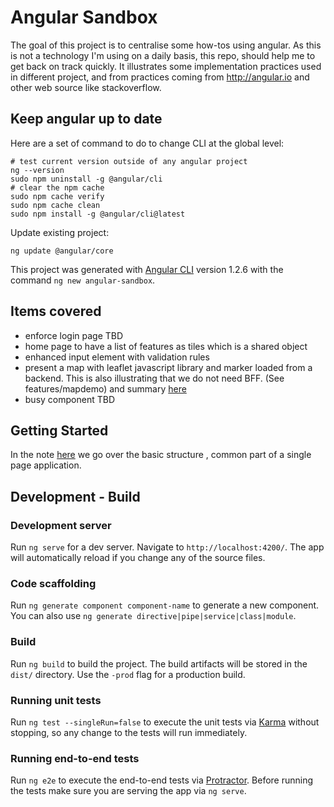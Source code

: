 # Angular Sandbox

The goal of this project is to centralise some how-tos using angular. As this is not a technology I'm using on a daily basis, this repo, should help me to get back on track quickly.  It illustrates some implementation practices used in different project, and from practices coming from http://angular.io and other web source like stackoverflow.

## Keep angular up to date

Here are a set of command to do to change CLI at the global level:

```shell
# test current version outside of any angular project
ng --version
sudo npm uninstall -g @angular/cli
# clear the npm cache
sudo npm cache verify
sudo npm cache clean
sudo npm install -g @angular/cli@latest
```

Update existing project:

```shell
ng update @angular/core
```

This project was generated with [Angular CLI](https://github.com/angular/angular-cli) version 1.2.6 with the command `ng new angular-sandbox`.

## Items covered

* enforce login page TBD
* home page to have a list of features as tiles which is a shared object
* enhanced input element with validation rules
* present a map with leaflet javascript library and marker loaded from a backend. This is also illustrating that we do not need BFF.  (See features/mapdemo) and summary [here](./docs/basic-app.md#map-with-leaflet)
* busy component TBD

## Getting Started

In the note [here](./docs/basic-app.md) we go over the basic structure , common part of a single page application.

## Development - Build

### Development server

Run `ng serve` for a dev server. Navigate to `http://localhost:4200/`. The app will automatically reload if you change any of the source files.

### Code scaffolding

Run `ng generate component component-name` to generate a new component. You can also use `ng generate directive|pipe|service|class|module`.

### Build

Run `ng build` to build the project. The build artifacts will be stored in the `dist/` directory. Use the `-prod` flag for a production build.

### Running unit tests

Run `ng test --singleRun=false` to execute the unit tests via [Karma](https://karma-runner.github.io) without stopping, so any change to the tests will run immediately.

### Running end-to-end tests

Run `ng e2e` to execute the end-to-end tests via [Protractor](http://www.protractortest.org/).
Before running the tests make sure you are serving the app via `ng serve`.
